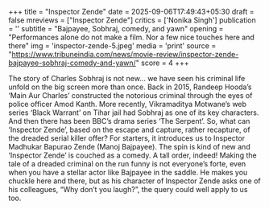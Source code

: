+++
title = "Inspector Zende"
date = 2025-09-06T17:49:43+05:30
draft = false
mreviews = ["Inspector Zende"]
critics = ['Nonika Singh']
publication = ''
subtitle = "Bajpayee, Sobhraj, comedy, and yawn"
opening = "Performances alone do not make a film. Nor a few nice touches here and there"
img = 'inspector-zende-5.jpeg'
media = 'print'
source = "https://www.tribuneindia.com/news/movie-review/inspector-zende-bajpayee-sobhraj-comedy-and-yawn/"
score = 4
+++

The story of Charles Sobhraj is not new… we have seen his criminal life unfold on the big screen more than once. Back in 2015, Randeep Hooda’s ‘Main Aur Charles’ constructed the notorious criminal through the eyes of police officer Amod Kanth. More recently, Vikramaditya Motwane’s web series ‘Black Warrant’ on Tihar jail had Sobhraj as one of its key characters. And then there has been BBC’s drama series ‘The Serpent’. So, what can ‘Inspector Zende’, based on the escape and capture, rather recapture, of the dreaded serial killer offer? For starters, it introduces us to Inspector Madhukar Bapurao Zende (Manoj Bajpayee). The spin is kind of new and ‘Inspector Zende’ is couched as a comedy. A tall order, indeed! Making the tale of a dreaded criminal on the run funny is not everyone’s forte, even when you have a stellar actor like Bajpayee in the saddle. He makes you chuckle here and there, but as his character of Inspector Zende asks one of his colleagues, “Why don’t you laugh?”, the query could well apply to us too.
